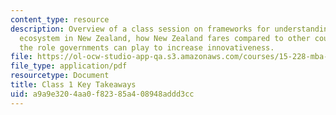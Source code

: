 ```yaml
---
content_type: resource
description: Overview of a class session on frameworks for understanding the innovation
  ecosystem in New Zealand, how New Zealand fares compared to other countries, and
  the role governments can play to increase innovativeness.
file: https://ol-ocw-studio-app-qa.s3.amazonaws.com/courses/15-228-mba-study-tour-innovation-islands-how-new-zealand-became-a-global-player-in-the-race-to-innovate-spring-2016/a9a9e3204aa0f82385a408948addd3cc_MIT15_228S16_Class_1.pdf
file_type: application/pdf
resourcetype: Document
title: Class 1 Key Takeaways
uid: a9a9e320-4aa0-f823-85a4-08948addd3cc
---
```

